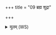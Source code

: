 +++
title = "09 ब्रह्म शूद्रा"

+++
<details><summary>मूलम् (WS)</summary>

ब्रह्म शूद्रा राजन्यानां ब्रह्मैषामुत विक्षदः ।  
ब्रह्मैषां भद्रं सादनं ब्रह्मणैषां सभासदः ॥ १० ॥
</details>